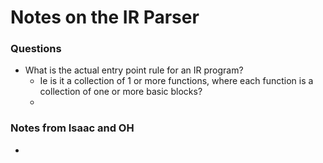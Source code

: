 # Notes on the IR Parser

### Questions
* What is the actual entry point rule for an IR program?
    * Ie is it a collection of 1 or more functions, where each function is a collection of one or more basic blocks?
    * 

### Notes from Isaac and OH
* 